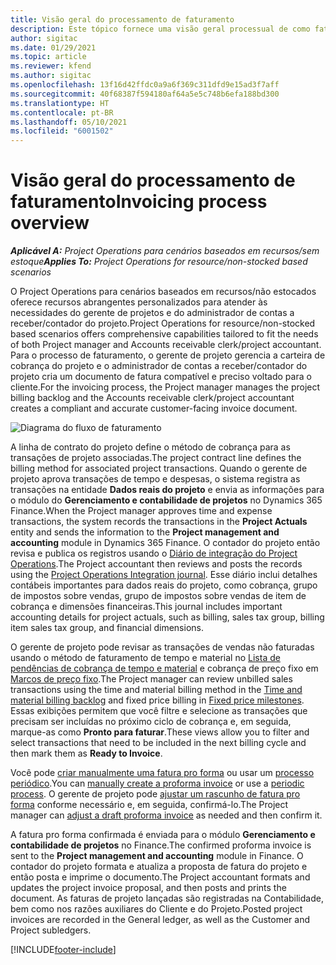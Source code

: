 ```yaml
---
title: Visão geral do processamento de faturamento
description: Este tópico fornece uma visão geral processual de como faturar no Project Operations para cenários baseados em recursos/não estocados.
author: sigitac
ms.date: 01/29/2021
ms.topic: article
ms.reviewer: kfend
ms.author: sigitac
ms.openlocfilehash: 13f16d42ffdc0a9a6f369c311dfd9e15ad3f7aff
ms.sourcegitcommit: 40f68387f594180af64a5e5c748b6efa188bd300
ms.translationtype: HT
ms.contentlocale: pt-BR
ms.lasthandoff: 05/10/2021
ms.locfileid: "6001502"
---
```

# <a name="invoicing-process-overview"></a><span data-ttu-id="3ee84-103">Visão geral do processamento de faturamento</span><span class="sxs-lookup"><span data-stu-id="3ee84-103">Invoicing process overview</span></span>

<span data-ttu-id="3ee84-104">_**Aplicável A:** Project Operations para cenários baseados em recursos/sem estoque_</span><span class="sxs-lookup"><span data-stu-id="3ee84-104">_**Applies To:** Project Operations for resource/non-stocked based scenarios_</span></span>

<span data-ttu-id="3ee84-105">O Project Operations para cenários baseados em recursos/não estocados oferece recursos abrangentes personalizados para atender às necessidades do gerente de projetos e do administrador de contas a receber/contador do projeto.</span><span class="sxs-lookup"><span data-stu-id="3ee84-105">Project Operations for resource/non-stocked based scenarios offers comprehensive capabilities tailored to fit the needs of both Project manager and Accounts receivable clerk/project accountant.</span></span> <span data-ttu-id="3ee84-106">Para o processo de faturamento, o gerente de projeto gerencia a carteira de cobrança do projeto e o administrador de contas a receber/contador do projeto cria um documento de fatura compatível e preciso voltado para o cliente.</span><span class="sxs-lookup"><span data-stu-id="3ee84-106">For the invoicing process, the Project manager manages the project billing backlog and the Accounts receivable clerk/project accountant creates a compliant and accurate customer-facing invoice document.</span></span>

![Diagrama do fluxo de faturamento](./media/invoicing-flow.png)

<span data-ttu-id="3ee84-108">A linha de contrato do projeto define o método de cobrança para as transações de projeto associadas.</span><span class="sxs-lookup"><span data-stu-id="3ee84-108">The project contract line defines the billing method for associated project transactions.</span></span> <span data-ttu-id="3ee84-109">Quando o gerente de projeto aprova transações de tempo e despesas, o sistema registra as transações na entidade **Dados reais do projeto** e envia as informações para o módulo do **Gerenciamento e contabilidade de projetos** no Dynamics 365 Finance.</span><span class="sxs-lookup"><span data-stu-id="3ee84-109">When the Project manager approves time and expense transactions, the system records the transactions in the **Project Actuals** entity and sends the information to the **Project management and accounting** module in Dynamics 365 Finance.</span></span> <span data-ttu-id="3ee84-110">O contador do projeto então revisa e publica os registros usando o [Diário de integração do Project Operations](../project-accounting/project-operations-integration-journal.md).</span><span class="sxs-lookup"><span data-stu-id="3ee84-110">The Project accountant then reviews and posts the records using the [Project Operations Integration journal](../project-accounting/project-operations-integration-journal.md).</span></span> <span data-ttu-id="3ee84-111">Esse diário inclui detalhes contábeis importantes para dados reais do projeto, como cobrança, grupo de impostos sobre vendas, grupo de impostos sobre vendas de item de cobrança e dimensões financeiras.</span><span class="sxs-lookup"><span data-stu-id="3ee84-111">This journal includes important accounting details for project actuals, such as billing, sales tax group, billing item sales tax group, and financial dimensions.</span></span>

<span data-ttu-id="3ee84-112">O gerente de projeto pode revisar as transações de vendas não faturadas usando o método de faturamento de tempo e material no [Lista de pendências de cobrança de tempo e material](../proforma-invoicing/manage-billing-backlog.md#time-and-material-billing-backlog) e cobrança de preço fixo em [Marcos de preço fixo](../proforma-invoicing/manage-billing-backlog.md#fixed-price-milestones).</span><span class="sxs-lookup"><span data-stu-id="3ee84-112">The Project manager can review unbilled sales transactions using the time and material billing method in the [Time and material billing backlog](../proforma-invoicing/manage-billing-backlog.md#time-and-material-billing-backlog) and fixed price billing in [Fixed price milestones](../proforma-invoicing/manage-billing-backlog.md#fixed-price-milestones).</span></span> <span data-ttu-id="3ee84-113">Essas exibições permitem que você filtre e selecione as transações que precisam ser incluídas no próximo ciclo de cobrança e, em seguida, marque-as como **Pronto para faturar**.</span><span class="sxs-lookup"><span data-stu-id="3ee84-113">These views allow you to filter and select transactions that need to be included in the next billing cycle and then mark them as **Ready to Invoice**.</span></span>

<span data-ttu-id="3ee84-114">Você pode [criar manualmente uma fatura pro forma](../proforma-invoicing/create-manual-proforma-invoice.md) ou usar um [processo periódico](../proforma-invoicing/configure-automated-invoice-creation.md).</span><span class="sxs-lookup"><span data-stu-id="3ee84-114">You can [manually create a proforma invoice](../proforma-invoicing/create-manual-proforma-invoice.md) or use a [periodic process](../proforma-invoicing/configure-automated-invoice-creation.md).</span></span> <span data-ttu-id="3ee84-115">O gerente de projeto pode [ajustar um rascunho de fatura pro forma](../proforma-invoicing/manage-proforma-invoice.md) conforme necessário e, em seguida, confirmá-lo.</span><span class="sxs-lookup"><span data-stu-id="3ee84-115">The Project manager can [adjust a draft proforma invoice](../proforma-invoicing/manage-proforma-invoice.md) as needed and then confirm it.</span></span>

<span data-ttu-id="3ee84-116">A fatura pro forma confirmada é enviada para o módulo **Gerenciamento e contabilidade de projetos** no Finance.</span><span class="sxs-lookup"><span data-stu-id="3ee84-116">The confirmed proforma invoice is sent to the **Project management and accounting** module in Finance.</span></span> <span data-ttu-id="3ee84-117">O contador do projeto formata e atualiza a proposta de fatura do projeto e então posta e imprime o documento.</span><span class="sxs-lookup"><span data-stu-id="3ee84-117">The Project accountant formats and updates the project invoice proposal, and then posts and prints the document.</span></span> <span data-ttu-id="3ee84-118">As faturas de projeto lançadas são registradas na Contabilidade, bem como nos razões auxiliares do Cliente e do Projeto.</span><span class="sxs-lookup"><span data-stu-id="3ee84-118">Posted project invoices are recorded in the General ledger, as well as the Customer and Project subledgers.</span></span>


[!INCLUDE[footer-include](../includes/footer-banner.md)]